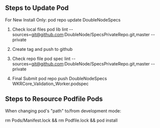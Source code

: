 Steps to Update Pod
-------------------
For New Install Only:
pod repo update DoubleNodeSpecs

1. Check local files
pod lib lint --sources=git@github.com:DoubleNode/SpecsPrivateRepo.git,master --private

2. Create tag and push to github

3. Check repo file
pod spec lint --sources=git@github.com:DoubleNode/SpecsPrivateRepo.git,master --private

4. Final Submit
pod repo push DoubleNodeSpecs WKRCore_Validation_Worker.podspec


Steps to Resource Podfile Pods
------------------------------
When changing pod's "path" to/from development mode:

rm Pods/Manifest.lock && rm Podfile.lock && pod install
